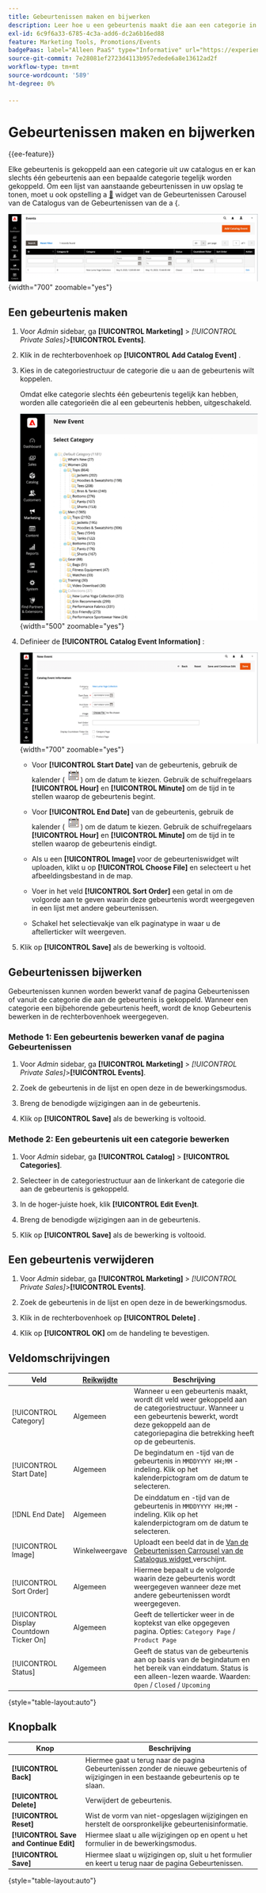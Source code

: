 ```yaml
---
title: Gebeurtenissen maken en bijwerken
description: Leer hoe u een gebeurtenis maakt die aan een categorie in uw catalogus is gekoppeld.
exl-id: 6c9f6a33-6785-4c3a-add6-dc2a6b16ed88
feature: Marketing Tools, Promotions/Events
badgePaas: label="Alleen PaaS" type="Informative" url="https://experienceleague.adobe.com/en/docs/commerce/user-guides/product-solutions" tooltip="Is alleen van toepassing op Adobe Commerce op Cloud-projecten (door Adobe beheerde PaaS-infrastructuur) en op projecten in het veld."
source-git-commit: 7e28081ef2723d4113b957edede6a8e13612ad2f
workflow-type: tm+mt
source-wordcount: '589'
ht-degree: 0%

---
```


# Gebeurtenissen maken en bijwerken

{{ee-feature}}

Elke gebeurtenis is gekoppeld aan een categorie uit uw catalogus en er kan slechts één gebeurtenis aan een bepaalde categorie tegelijk worden gekoppeld. Om een lijst van aanstaande gebeurtenissen in uw opslag te tonen, moet u ook opstelling a [&#128279;](../content-design/widget-event-carousel.md) widget van de Gebeurtenissen Carousel van de Catalogus van de Gebeurtenissen van de a  &lbrace;.

![ lijst van Gebeurtenissen ](./assets/category-events.png){width="700" zoomable="yes"}

## Een gebeurtenis maken

1. Voor _Admin_ sidebar, ga **[!UICONTROL Marketing]** > _[!UICONTROL Private Sales]_>**[!UICONTROL Events]**.

1. Klik in de rechterbovenhoek op **[!UICONTROL Add Catalog Event]** .

1. Kies in de categoriestructuur de categorie die u aan de gebeurtenis wilt koppelen.

   Omdat elke categorie slechts één gebeurtenis tegelijk kan hebben, worden alle categorieën die al een gebeurtenis hebben, uitgeschakeld.

   ![ Nieuwe gebeurtenis - categorieboom ](./assets/catalog-events-category-tree.png){width="500" zoomable="yes"}

1. Definieer de **[!UICONTROL Catalog Event Information]** :

   ![ de gebeurtenisinformatie van de Catalogus ](./assets/catalog-event-information.png){width="700" zoomable="yes"}

   - Voor **[!UICONTROL Start Date]** van de gebeurtenis, gebruik de kalender (![ pictogram van de Kalender ](../assets/icon-calendar.png)) om de datum te kiezen. Gebruik de schuifregelaars **[!UICONTROL Hour]** en **[!UICONTROL Minute]** om de tijd in te stellen waarop de gebeurtenis begint.

   - Voor **[!UICONTROL End Date]** van de gebeurtenis, gebruik de kalender (![ pictogram van de Kalender ](../assets/icon-calendar.png)) om de datum te kiezen. Gebruik de schuifregelaars **[!UICONTROL Hour]** en **[!UICONTROL Minute]** om de tijd in te stellen waarop de gebeurtenis eindigt.

   - Als u een **[!UICONTROL Image]** voor de gebeurteniswidget wilt uploaden, klikt u op **[!UICONTROL Choose File]** en selecteert u het afbeeldingsbestand in de map.

   - Voer in het veld **[!UICONTROL Sort Order]** een getal in om de volgorde aan te geven waarin deze gebeurtenis wordt weergegeven in een lijst met andere gebeurtenissen.

   - Schakel het selectievakje van elk paginatype in waar u de aftellerticker wilt weergeven.

1. Klik op **[!UICONTROL Save]** als de bewerking is voltooid.

## Gebeurtenissen bijwerken

Gebeurtenissen kunnen worden bewerkt vanaf de pagina Gebeurtenissen of vanuit de categorie die aan de gebeurtenis is gekoppeld. Wanneer een categorie een bijbehorende gebeurtenis heeft, wordt de knop Gebeurtenis bewerken in de rechterbovenhoek weergegeven.

### Methode 1: Een gebeurtenis bewerken vanaf de pagina Gebeurtenissen

1. Voor _Admin_ sidebar, ga **[!UICONTROL Marketing]** > _[!UICONTROL Private Sales]_>**[!UICONTROL Events]**.

1. Zoek de gebeurtenis in de lijst en open deze in de bewerkingsmodus.

1. Breng de benodigde wijzigingen aan in de gebeurtenis.

1. Klik op **[!UICONTROL Save]** als de bewerking is voltooid.

### Methode 2: Een gebeurtenis uit een categorie bewerken

1. Voor _Admin_ sidebar, ga **[!UICONTROL Catalog]** > **[!UICONTROL Categories]**.

1. Selecteer in de categoriestructuur aan de linkerkant de categorie die aan de gebeurtenis is gekoppeld.

1. In de hoger-juiste hoek, klik **[!UICONTROL Edit Even]t**.

1. Breng de benodigde wijzigingen aan in de gebeurtenis.

1. Klik op **[!UICONTROL Save]** als de bewerking is voltooid.

## Een gebeurtenis verwijderen

1. Voor _Admin_ sidebar, ga **[!UICONTROL Marketing]** > _[!UICONTROL Private Sales]_>**[!UICONTROL Events]**.

1. Zoek de gebeurtenis in de lijst en open deze in de bewerkingsmodus.

1. Klik in de rechterbovenhoek op **[!UICONTROL Delete]** .

1. Klik op **[!UICONTROL OK]** om de handeling te bevestigen.

## Veldomschrijvingen

| Veld | [ Reikwijdte ](../getting-started/websites-stores-views.md#scope-settings) | Beschrijving |
|--- |--- |--- |
| [!UICONTROL Category] | Algemeen | Wanneer u een gebeurtenis maakt, wordt dit veld weer gekoppeld aan de categoriestructuur. Wanneer u een gebeurtenis bewerkt, wordt deze gekoppeld aan de categoriepagina die betrekking heeft op de gebeurtenis. |
| [!UICONTROL Start Date] | Algemeen | De begindatum en -tijd van de gebeurtenis in `MMDDYYYY HH;MM` -indeling. Klik op het kalenderpictogram om de datum te selecteren. |
| [!DNL End Date] | Algemeen | De einddatum en -tijd van de gebeurtenis in `MMDDYYYY HH;MM` -indeling. Klik op het kalenderpictogram om de datum te selecteren. |
| [!UICONTROL Image] | Winkelweergave | Uploadt een beeld dat in de [ Van de Gebeurtenissen Carrousel van de Catalogus widget ](../content-design/widget-event-carousel.md) verschijnt. |
| [!UICONTROL Sort Order] | Algemeen | Hiermee bepaalt u de volgorde waarin deze gebeurtenis wordt weergegeven wanneer deze met andere gebeurtenissen wordt weergegeven. |
| [!UICONTROL Display Countdown Ticker On] | Algemeen | Geeft de tellerticker weer in de koptekst van elke opgegeven pagina. Opties: `Category Page` / `Product Page` |
| [!UICONTROL Status] | Algemeen | Geeft de status van de gebeurtenis aan op basis van de begindatum en het bereik van einddatum. Status is een alleen-lezen waarde. Waarden: `Open` / `Closed` / `Upcoming` |

{style="table-layout:auto"}

## Knopbalk

| Knop | Beschrijving |
|--- |--- |
| **[!UICONTROL Back]** | Hiermee gaat u terug naar de pagina Gebeurtenissen zonder de nieuwe gebeurtenis of wijzigingen in een bestaande gebeurtenis op te slaan. |
| **[!UICONTROL Delete]** | Verwijdert de gebeurtenis. |
| **[!UICONTROL Reset]** | Wist de vorm van niet-opgeslagen wijzigingen en herstelt de oorspronkelijke gebeurtenisinformatie. |
| **[!UICONTROL Save and Continue Edit]** | Hiermee slaat u alle wijzigingen op en opent u het formulier in de bewerkingsmodus. |
| **[!UICONTROL Save]** | Hiermee slaat u wijzigingen op, sluit u het formulier en keert u terug naar de pagina Gebeurtenissen. |

{style="table-layout:auto"}
